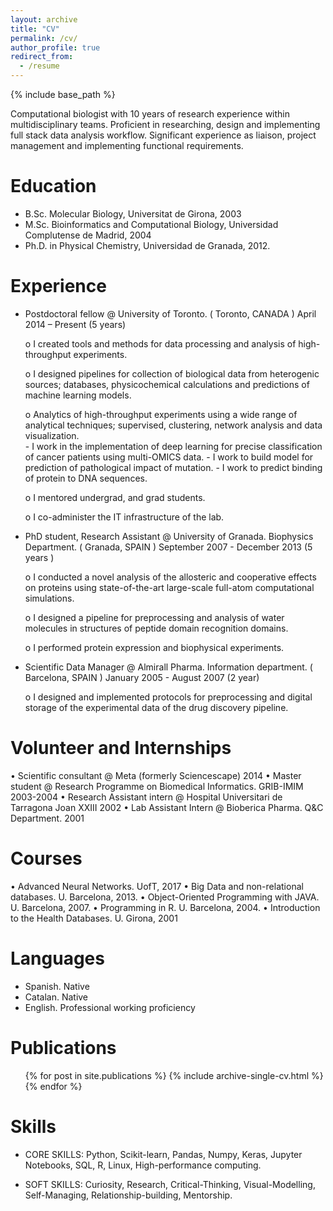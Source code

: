 ```yaml
---
layout: archive
title: "CV"
permalink: /cv/
author_profile: true
redirect_from:
  - /resume
---
```


{% include base_path %}

Computational biologist with 10 years of research experience within multidisciplinary teams. Proficient in researching, design and implementing full stack data analysis workflow. Significant experience as liaison, project management and implementing functional requirements.


Education
======
* B.Sc. Molecular Biology, Universitat de Girona, 2003
* M.Sc. Bioinformatics and Computational Biology, Universidad Complutense de Madrid, 2004
* Ph.D. in Physical Chemistry, Universidad de Granada, 2012.

Experience
======
* Postdoctoral fellow @ University of Toronto. 
  ( Toronto, CANADA ) April 2014 – Present (5 years)
  
    o	I created tools and methods for data processing and analysis of high-throughput experiments.
    
    o	I designed pipelines for collection of biological data from heterogenic sources; databases, physicochemical calculations and    predictions of machine learning models.
    
    o	Analytics of high-throughput experiments using a wide range of analytical techniques; supervised, clustering, network analysis and data visualization.  
      -	I work in the implementation of deep learning for precise classification of cancer patients using multi-OMICS data. 
      -	I work to build model for prediction of pathological impact of mutation.
      -	I work to predict binding of protein to DNA sequences.  
      
    o	I mentored undergrad, and grad students.
    
    o	I co-administer the IT infrastructure of the lab. 

* PhD student, Research Assistant @ University of Granada. Biophysics Department. 
  ( Granada, SPAIN ) September 2007 - December 2013 (5 years )
  
    o	I conducted a novel analysis of the allosteric and cooperative effects on proteins using state-of-the-art large-scale full-atom computational simulations.
    
    o	I designed a pipeline for preprocessing and analysis of water molecules in structures of peptide domain recognition domains. 
    
    o	I performed protein expression and biophysical experiments. 

*	Scientific Data Manager @ Almirall Pharma. Information department.
  ( Barcelona, SPAIN ) January 2005 - August 2007 (2 year)
  
    o	I designed and implemented protocols for preprocessing and digital storage of the experimental data of the drug discovery pipeline. 



Volunteer and Internships
======
•	Scientific consultant @ Meta (formerly Sciencescape) 2014
•	Master student @ Research Programme on Biomedical Informatics. GRIB-IMIM 2003-2004
•	Research Assistant intern @ Hospital Universitari de Tarragona Joan XXIII 2002
•	Lab Assistant Intern @ Bioberica Pharma. Q&C Department. 2001


Courses
====
•	Advanced Neural Networks. UofT, 2017
•	Big Data and non-relational databases. U. Barcelona, 2013.
•	Object-Oriented Programming with JAVA. U. Barcelona, 2007. 
•	Programming in R. U. Barcelona, 2004.
•	Introduction to the Health Databases. U. Girona, 2001



Languages
=========

* Spanish. Native
* Catalan. Native
* English. Professional working proficiency



Publications
======
  <ul>{% for post in site.publications %}
    {% include archive-single-cv.html %}
  {% endfor %}</ul>
  

Skills
======

* CORE SKILLS: 
  Python, Scikit-learn, Pandas, Numpy, Keras, Jupyter Notebooks, SQL, R, Linux, High-performance computing.

* SOFT SKILLS: 
  Curiosity, Research, Critical-Thinking, Visual-Modelling, Self-Managing, Relationship-building, Mentorship.

